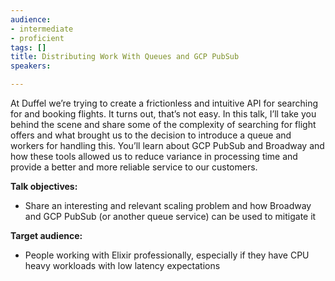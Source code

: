 ```yaml
---
audience:
- intermediate
- proficient
tags: []
title: Distributing Work With Queues and GCP PubSub
speakers:

---
```

At Duffel we’re trying to create a frictionless and intuitive API for searching for and booking flights. It turns out, that’s not easy. In this talk, I’ll take you behind the scene and share some of the complexity of searching for flight offers and what brought us to the decision to introduce a queue and workers for handling this. You’ll learn about GCP PubSub and Broadway and how these tools allowed us to reduce variance in processing time and provide a better and more reliable service to our customers.


**Talk objectives:**

* Share an interesting and relevant scaling problem and how Broadway and GCP PubSub (or another queue service) can be used to mitigate it

**Target audience:**

* People working with Elixir professionally, especially if they have CPU heavy workloads with low latency expectations

